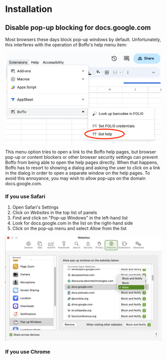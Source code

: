 # Installation

## Disable pop-up blocking for docs.google.com

Most browsers these days block pop-up windows by default. Unfortunately, this interferes with the operation of Boffo's help menu item:

<div align="center">
<img width="500px" src="_static/media/get-help.png">
</div>

This menu option tries to open a link to the Boffo help pages, but browser pop-up or content blockers or other browser security settings can prevent Boffo from being able to open the help pages directly. When that happens, Boffo has to resort to showing a dialog and asking the user to click on a link in the dialog in order to open a separate window on the help pages. To avoid this annoyance, you may wish to allow pop-ups on the domain docs.google.com. 

### If you use Safari

1. Open Safari's Settings
2. Click on _Websites_ in the top list of panels
3. Find and click on "Pop-up Windows" in the left-hand list
4. Look for docs.google.com in the list on the right-hand side
5. Click on the pop-up menu and select _Allow_ from the list

<div align="center">
<img width="600px" src="_static/media/safari-pop-ups.png">
</div>

### If you use Chrome
